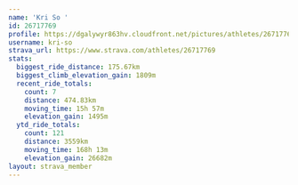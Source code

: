 ```yaml
---
name: 'Kri So '
id: 26717769
profile: https://dgalywyr863hv.cloudfront.net/pictures/athletes/26717769/7761026/14/large.jpg
username: kri-so
strava_url: https://www.strava.com/athletes/26717769
stats:
  biggest_ride_distance: 175.67km
  biggest_climb_elevation_gain: 1809m
  recent_ride_totals:
    count: 7
    distance: 474.83km
    moving_time: 15h 57m
    elevation_gain: 1495m
  ytd_ride_totals:
    count: 121
    distance: 3559km
    moving_time: 168h 13m
    elevation_gain: 26682m
layout: strava_member
--- 
```


